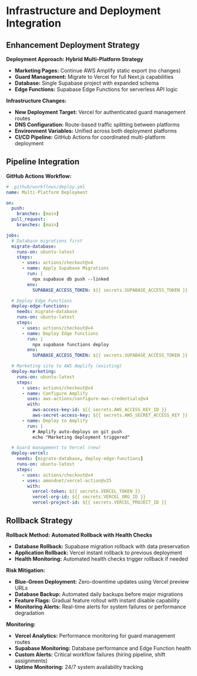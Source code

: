 # Infrastructure and Deployment Integration

## Enhancement Deployment Strategy

**Deployment Approach:** **Hybrid Multi-Platform Strategy**  
- **Marketing Pages:** Continue AWS Amplify static export (no changes)
- **Guard Management:** Migrate to Vercel for full Next.js capabilities
- **Database:** Single Supabase project with expanded schema
- **Edge Functions:** Supabase Edge Functions for serverless API logic

**Infrastructure Changes:**
- **New Deployment Target:** Vercel for authenticated guard management routes
- **DNS Configuration:** Route-based traffic splitting between platforms
- **Environment Variables:** Unified across both deployment platforms  
- **CI/CD Pipeline:** GitHub Actions for coordinated multi-platform deployment

## Pipeline Integration

**GitHub Actions Workflow:**
```yaml
# .github/workflows/deploy.yml
name: Multi-Platform Deployment

on:
  push:
    branches: [main]
  pull_request:
    branches: [main]

jobs:
  # Database migrations first
  migrate-database:
    runs-on: ubuntu-latest
    steps:
      - uses: actions/checkout@v4
      - name: Apply Supabase Migrations
        run: |
          npx supabase db push --linked
        env:
          SUPABASE_ACCESS_TOKEN: ${{ secrets.SUPABASE_ACCESS_TOKEN }}

  # Deploy Edge Functions
  deploy-edge-functions:
    needs: migrate-database
    runs-on: ubuntu-latest
    steps:
      - uses: actions/checkout@v4
      - name: Deploy Edge Functions
        run: |
          npx supabase functions deploy
        env:
          SUPABASE_ACCESS_TOKEN: ${{ secrets.SUPABASE_ACCESS_TOKEN }}

  # Marketing site to AWS Amplify (existing)
  deploy-marketing:
    runs-on: ubuntu-latest
    steps:
      - uses: actions/checkout@v4
      - name: Configure Amplify
        uses: aws-actions/configure-aws-credentials@v4
        with:
          aws-access-key-id: ${{ secrets.AWS_ACCESS_KEY_ID }}
          aws-secret-access-key: ${{ secrets.AWS_SECRET_ACCESS_KEY }}
      - name: Deploy to Amplify
        run: |
          # Amplify auto-deploys on git push
          echo "Marketing deployment triggered"

  # Guard management to Vercel (new)
  deploy-vercel:
    needs: [migrate-database, deploy-edge-functions]
    runs-on: ubuntu-latest
    steps:
      - uses: actions/checkout@v4
      - uses: amondnet/vercel-action@v25
        with:
          vercel-token: ${{ secrets.VERCEL_TOKEN }}
          vercel-org-id: ${{ secrets.VERCEL_ORG_ID }}
          vercel-project-id: ${{ secrets.VERCEL_PROJECT_ID }}
```

## Rollback Strategy

**Rollback Method:** **Automated Rollback with Health Checks**
- **Database Rollback:** Supabase migration rollback with data preservation
- **Application Rollback:** Vercel instant rollback to previous deployment
- **Health Monitoring:** Automated health checks trigger rollback if needed

**Risk Mitigation:**
- **Blue-Green Deployment:** Zero-downtime updates using Vercel preview URLs
- **Database Backup:** Automated daily backups before major migrations
- **Feature Flags:** Gradual feature rollout with instant disable capability
- **Monitoring Alerts:** Real-time alerts for system failures or performance degradation

**Monitoring:** 
- **Vercel Analytics:** Performance monitoring for guard management routes
- **Supabase Monitoring:** Database performance and Edge Function health
- **Custom Alerts:** Critical workflow failures (hiring pipeline, shift assignments)
- **Uptime Monitoring:** 24/7 system availability tracking
